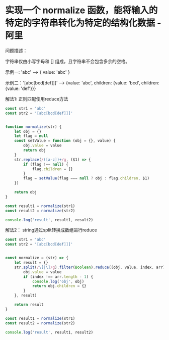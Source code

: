 # 实现一个 normalize 函数，能将输入的特定的字符串转化为特定的结构化数据 - 阿里

问题描述：

字符串仅由小写字母和 [] 组成，且字符串不会包含多余的空格。

示例一: 'abc' --> { value: 'abc' }

示例二：'[abc[bcd[def]]]' --> {value: 'abc', children: {value: 'bcd', children: {value: 'def'}}}

解法1: 正则匹配使用reduce方法

```js
const str1 = 'abc'
const str2 = '[abc[bcd[def]]]'


function normalize(str) {
    let obj = {}
    let flag = null
    const setValue = function (obj = {}, value) {
        obj.value = value
        return obj
    }
    str.replace(/([a-z])+/g, ($1) => {
        if (flag !== null) {
            flag.children = {}
        }
        flag = setValue(flag === null ? obj : flag.children, $1)
    })

    return obj
}

const result1 = normalize(str1)
const result2 = normalize(str2)

console.log('result', result1, result2)
```

解法2： string通过split转换成数组进行reduce

```js
const str1 = 'abc'
const str2 = '[abc[bcd[def]]]'


const normalize = (str) => {
    let result = {}
    str.split(/\[|\]/g).filter(Boolean).reduce((obj, value, index, arr) => {
        obj.value = value
        if (index !== arr.length - 1) {
            console.log('obj', obj)
            return obj.children = {}
        }
    }, result)

    return result
}

const result1 = normalize(str1)
const result2 = normalize(str2)

console.log('result', result1, result2)
```